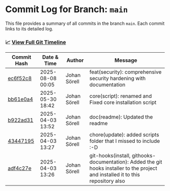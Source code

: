 # Commit Log for Branch: `main`

This file provides a summary of all commits in the branch `main`.
Each commit links to its detailed log.

### 📈 [View Full Git Timeline](./git_timeline_report.md)

| Commit Hash | Date & Time       | Author       | Message           |
|-------------|------------------|--------------|-------------------|
| [ec6f52c8](./ec6f52c8.md) | 2025-08-08 00:05 | Johan Sörell | feat(security): comprehensive security hardening with documentation |
| [bb61e0a4](./bb61e0a4.md) | 2025-05-30 18:42 | Johan Sörell | core(script): renamed and Fixed core installation script |
| [b922ad31](./b922ad31.md) | 2025-04-03 13:52 | Johan Sörell | doc(readme): Updated the readme |
| [43447195](./43447195.md) | 2025-04-03 13:27 | Johan Sörell | chore(update): added scripts folder that I missed to include :-D |
| [adf4c27e](./adf4c27e.md) | 2025-04-03 13:26 | Johan Sörell | git-hooks(install, githooks-documentation): Added the git hooks installer to the project and installed it to this repository also |
